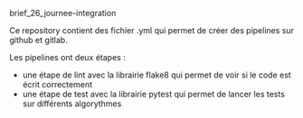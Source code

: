 brief_26_journee-integration

Ce repository contient des fichier .yml qui permet de créer des pipelines sur github et gitlab.

Les pipelines ont deux étapes :
 - une étape de lint avec la librairie flake8 qui permet de voir si le code est écrit correctement
 - une étape de test avec la librairie pytest qui permet de lancer les tests sur différents algorythmes








